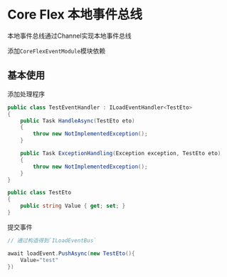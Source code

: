 # Core Flex 本地事件总线

本地事件总线通过Channel实现本地事件总线

添加`CoreFlexEventModule`模块依赖

## 基本使用

添加处理程序

```csharp
public class TestEventHandler : ILoadEventHandler<TestEto>
{
    public Task HandleAsync(TestEto eto)
    {
        throw new NotImplementedException();
    }

    public Task ExceptionHandling(Exception exception, TestEto eto)
    {
        throw new NotImplementedException();
    }
}

public class TestEto
{
    public string Value { get; set; }
}
```

提交事件

```csharp
// 通过构造得到`ILoadEventBus`

await loadEvent.PushAsync(new TestEto(){
    Value="test"
})
```